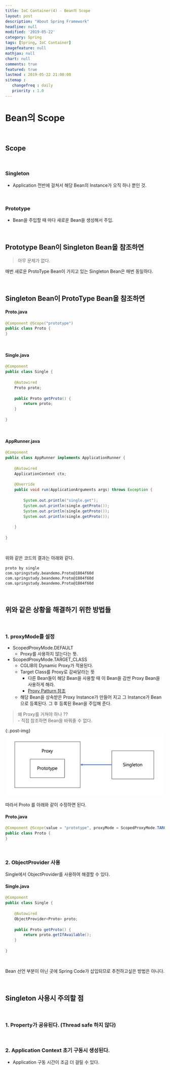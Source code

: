 ```yaml
---
title: IoC Container(4) - Bean의 Scope
layout: post
description: "About Spring Framework"
headline: null
modified: '2019-05-22'
category: Spring
tags: [Spring, IoC Container]
imagefeature: null
mathjax: null
chart: null
comments: true
featured: true
lastmod : 2019-05-22 21:00:00
sitemap :  
   changefreq : daily
   priority : 1.0
---
```


# Bean의 Scope

<br />
    
## Scope  
  
<br />  
  
### Singleton  
  
- Application 전반에 걸쳐서 해당 Bean의 Instance가 오직 하나 뿐인 것.  

<br />  
  
### Prototype  
  
- Bean을 주입할 때 마다 새로운 Bean을 생성해서 주입.
  
<br />

## Prototype Bean이 Singleton Bean을 참조하면  
  
> 아무 문제가 없다.  
  
매번 새로운 ProtoType Bean이 가지고 있는 Singleton Bean은 매번 동일하다.  
  
<br />
  
## Singleton Bean이 ProtoType Bean을 참조하면  
  
#### Proto.java  
  
```java
@Component @Scope("prototype")
public class Proto {
}
```  

<br />

#### Single.java

```java
@Component
public class Single {

    @Autowired
    Proto proto;

    public Proto getProto() {
        return proto;
    }
    
}
```
  
<br />

#### AppRunner.java

```java
@Component
public class AppRunner implements ApplicationRunner {

    @Autowired
    ApplicationContext ctx;

    @Override
    public void run(ApplicationArguments args) throws Exception {

        System.out.println("single.get");
        System.out.println(single.getProto());
        System.out.println(single.getProto());
        System.out.println(single.getProto());

    }

}
```  
  
<br />  
  
위와 같은 코드의 결과는 아래와 같다. 
  
```vim
proto by single
com.springstudy.beandemo.Proto@1804f60d
com.springstudy.beandemo.Proto@1804f60d
com.springstudy.beandemo.Proto@1804f60d
```  
  
<br />
  
## 위와 같은 상황을 해결하기 위한 방법들  

<br />  
  
### 1. proxyMode를 설정  
  
- ScopedProxyMode.DEFAULT
    - Proxy를 사용하지 않는다는 뜻.  
- ScopedProxyMode.TARGET_CLASS
    - CGLIB의 Dynamic Proxy가 적용된다.
    - Target Class를 Proxy로 감싸달라는 뜻
        - 다른 Bean들이 해당 Bean을 사용할 때 이 Bean을 감싼 Proxy Bean을 사용하게 해라. 
        - <a href="https://en.wikipedia.org/wiki/Proxy_pattern">Proxy Patturn 참조</a>
    - 해당 Bean을 상속받은 Proxy Instance가 만들어 지고 그 Instance가 Bean으로 등록된다. 그 후 등록된 Bean을 주입해 준다.
  
> 왜 Proxy를 거쳐야 하나 ??  
    - 직접 참조하면 Bean을 바꿔줄 수 없다.  
  
{:.post-img}
![MVC1](/images/post/prototype_proxy.png)  
  
따라서 Proto 를 아래와 같이 수정하면 된다.
  
#### Proto.java
  
```java
@Component @Scope(value = "prototype", proxyMode = ScopedProxyMode.TARGET_CLASS) 
public class Proto {
}
```  
  
<br /> 

### 2. ObjectProvider 사용  
  
Single에서 ObjectProvider를 사용하여 해결할 수 있다.  
  
#### Single.java  
  
```java
@Component
public class Single {

    @Autowired
    ObjectProvider<Proto> proto;

    public Proto getProto() {
        return proto.getIfAvailable();
    }

}
```  
  
<br /> 
  
Bean 선언 부분이 아닌 곳에 Spring Code가 삽입되므로 추천하고싶은 방법은 아니다.  
  
<br /> 
  
## Singleton 사용시 주의할 점
  
<br /> 
  
### 1. Property가 공유된다. (Thread safe 하지 않다)

<br /> 
  
### 2. Application Context 초기 구동시 생성된다.  
  
- Application 구동 시간이 조금 더 걸릴 수 있다.
